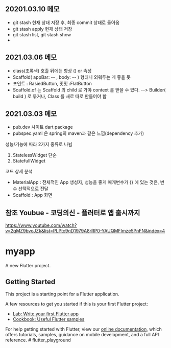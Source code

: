## 20201.03.10 메모
 - git stash 현재 상태 저장 후, 최종 commit 상태로 들어옴
 - git stash apply 현재 상태 저장
 - git stash list, git stash show
 -

## 2021.03.06 메모
 - class(초록색) 호출 뒤에는 항상 () or 속성
 - Scaffold( appBar: -- , body: -- ) 형태니 외워두는 게 좋을 듯
 - 포인트 : RasiedButton, 밋밋 :FlatButton
 - Scaffold.of 는 Scaffold 의 child 로 가야 context 를 받을 수 있다. 
   --> Builder( build ) 로 묶거나, Class 를 새로 따로 만들어야 함
## 2021.03.03 메모
- pub.dev 사이트 dart package
- pubspec.yaml 은 spring의 maven과 같은 느낌(dependency 추가)

성능/기능에 따라 2가지 종류로 나뉨
1. StatelessWidget  단순
2. StatefullWidget

코드 상세 분석
* MaterialApp : 전체적인 App 생성자, 성능을 좋게
  매개변수가 {} 에 있는 것은, 변수 선택적으로 전달
* Scaffold : App 화면
 
## 참조 Youbue - 코딩의신 - 플러터로 앱 출시까지
https://www.youtube.com/watch?v=2qMZ9bvoJZk&list=PLPtc9qD1979A8rRP0-YAUQMFImze5PnFN&index=4

# myapp

A new Flutter project.

## Getting Started

This project is a starting point for a Flutter application.

A few resources to get you started if this is your first Flutter project:

- [Lab: Write your first Flutter app](https://flutter.dev/docs/get-started/codelab)
- [Cookbook: Useful Flutter samples](https://flutter.dev/docs/cookbook)

For help getting started with Flutter, view our
[online documentation](https://flutter.dev/docs), which offers tutorials,
samples, guidance on mobile development, and a full API reference.
#   f l u t t e r _ p l a y g r o u n d 
 
 

